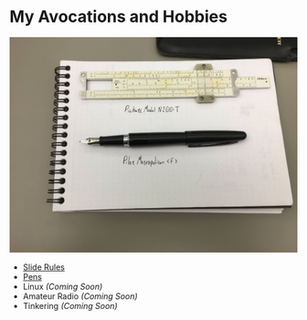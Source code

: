 # My Avocations and Hobbies

![Slide Rules and Pens](./IMG_1825.JPG)

* [Slide Rules](./sliderules.html)
* [Pens](./pens.html)
* Linux _(Coming Soon)_
* Amateur Radio _(Coming Soon)_
* Tinkering _(Coming Soon)_
